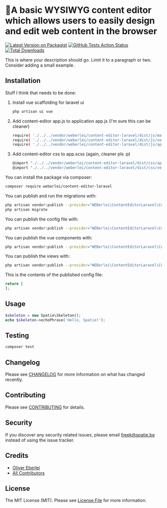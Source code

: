 # A basic WYSIWYG content editor which allows users to easily design and edit web content in the browser

[![Latest Version on Packagist](https://img.shields.io/packagist/v/spatie/content-editor-laravel.svg?style=flat-square)](https://packagist.org/packages/spatie/content-editor-laravel)
[![GitHub Tests Action Status](https://img.shields.io/github/workflow/status/spatie/content-editor-laravel/run-tests?label=tests)](https://github.com/spatie/content-editor-laravel/actions?query=workflow%3Arun-tests+branch%3Amaster)
[![Total Downloads](https://img.shields.io/packagist/dt/spatie/content-editor-laravel.svg?style=flat-square)](https://packagist.org/packages/spatie/content-editor-laravel)


This is where your description should go. Limit it to a paragraph or two. Consider adding a small example.

## Installation

Stuff I think that needs to be done:
1) Install vue scaffolding for laravel ui
    ```bash
    php artisan ui vue
    ```
2) Add content-editor app.js to application app.js (I'm sure this can be cleaner)
    ```bash
    require( './../../vendor/weberlei/content-editor-laravel/dist/js/manifest')
    require( './../../vendor/weberlei/content-editor-laravel/dist/js/vendor')
    require( './../../vendor/weberlei/content-editor-laravel/dist/js/app')
    ```
3) Add content-editor css to app.scss (again, cleaner pls :p)
    ```bash
    @import "./../../vendor/weberlei/content-editor-laravel/dist/css/app.css";
    @import "./../../vendor/weberlei/content-editor-laravel/dist/css/vendor.css";
    ```


You can install the package via composer:

```bash
composer require weberlei/content-editor-laravel
```

You can publish and run the migrations with:

```bash
php artisan vendor:publish --provider="WEBerlei\ContentEditorLaravel\ContentEditorServiceProvider" --tag="migrations"
php artisan migrate
```

You can publish the config file with:
```bash
php artisan vendor:publish --provider="WEBerlei\ContentEditorLaravel\ContentEditorServiceProvider" --tag="config"
```

You can publish the vue components with:
```bash
php artisan vendor:publish --provider="WEBerlei\ContentEditorLaravel\ContentEditorServiceProvider" --tag="vue-components"
```

You can publish the views with:
```bash
php artisan vendor:publish --provider="WEBerlei\ContentEditorLaravel\ContentEditorServiceProvider" --tag="views"
```

This is the contents of the published config file:

```php
return [
];
```

## Usage

``` php
$skeleton = new Spatie\Skeleton();
echo $skeleton->echoPhrase('Hello, Spatie!');
```

## Testing

``` bash
composer test
```

## Changelog

Please see [CHANGELOG](CHANGELOG.md) for more information on what has changed recently.

## Contributing

Please see [CONTRIBUTING](CONTRIBUTING.md) for details.

## Security

If you discover any security related issues, please email freek@spatie.be instead of using the issue tracker.

## Credits

- [Oliver Eberlei](https://github.com/OliverEberlei)
- [All Contributors](../../contributors)

## License

The MIT License (MIT). Please see [License File](LICENSE.md) for more information.
